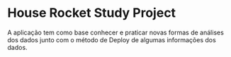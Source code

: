 # House Rocket Study Project
A aplicação tem como base conhecer e praticar novas formas de análises dos dados junto com o método de Deploy de algumas informações dos dados.

## 